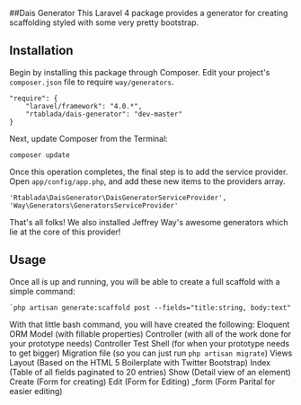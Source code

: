 ##Dais Generator
This Laravel 4 package provides a generator for creating scaffolding styled with some very pretty bootstrap.

## Installation

Begin by installing this package through Composer. Edit your project's `composer.json` file to require `way/generators`.

    "require": {
		"laravel/framework": "4.0.*",
		"rtablada/dais-generator": "dev-master"
	}

Next, update Composer from the Terminal:

    composer update

Once this operation completes, the final step is to add the service provider. Open `app/config/app.php`, and add these new items to the providers array.

	'Rtablada\DaisGenerator\DaisGeneratorServiceProvider',
	'Way\Generators\GeneratorsServiceProvider'

That's all folks! We also installed Jeffrey Way's awesome generators which lie at the core of this provider!

## Usage

Once all is up and running, you will be able to create a full scaffold with a simple command:

	`php artisan generate:scaffold post --fields="title:string, body:text"

With that little bash command, you will have created the following:
	Eloquent ORM Model (with fillable properties)
	Controller (with all of the work done for your prototype needs)
	Controller Test Shell (for when your prototype needs to get bigger)
	Migration file (so you can just run `php artisan migrate`)
	Views
		Layout (Based on the HTML 5 Boilerplate with Twitter Bootstrap)
		Index (Table of all fields paginated to 20 entries)
		Show (Detail view of an element)
		Create (Form for creating)
		Edit (Form for Editing)
		_form (Form Parital for easier editing)
